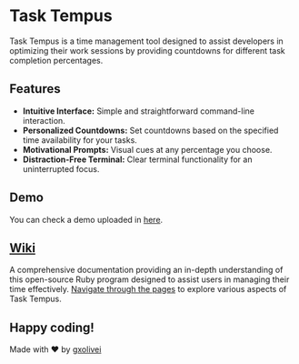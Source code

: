 # Task Tempus

Task Tempus is a time management tool designed to assist developers in optimizing their work sessions by providing countdowns for different task completion percentages.

## Features

- **Intuitive Interface:** Simple and straightforward command-line interaction.
- **Personalized Countdowns:** Set countdowns based on the specified time availability for your tasks.
- **Motivational Prompts:** Visual cues at any percentage you choose.
- **Distraction-Free Terminal:** Clear terminal functionality for an uninterrupted focus.

## Demo

You can check a demo uploaded in [here](https://www.terminalizer.com/view/4de7d4455867).

## [Wiki](https://github.com/gxolivei/task-tempus/wiki)

A comprehensive documentation providing an in-depth understanding of this open-source Ruby program designed to assist users in managing their time effectively. [Navigate through the pages](https://github.com/gxolivei/task-tempus/wiki) to explore various aspects of Task Tempus.

## Happy coding!

Made with ❤️ by [gxolivei](https://www.github.com/gxolivei/)
